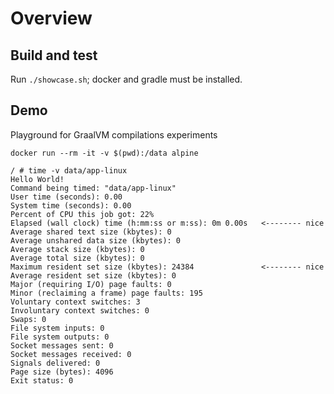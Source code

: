 # Overview

## Build and test

Run `./showcase.sh`; docker and gradle must be installed.


## Demo

Playground for GraalVM compilations experiments

    docker run --rm -it -v $(pwd):/data alpine
    
    / # time -v data/app-linux
    Hello World!
    Command being timed: "data/app-linux"
    User time (seconds): 0.00
    System time (seconds): 0.00
    Percent of CPU this job got: 22%
    Elapsed (wall clock) time (h:mm:ss or m:ss): 0m 0.00s   <-------- nice
    Average shared text size (kbytes): 0
    Average unshared data size (kbytes): 0
    Average stack size (kbytes): 0
    Average total size (kbytes): 0
    Maximum resident set size (kbytes): 24384               <-------- nice
    Average resident set size (kbytes): 0
    Major (requiring I/O) page faults: 0
    Minor (reclaiming a frame) page faults: 195
    Voluntary context switches: 3
    Involuntary context switches: 0
    Swaps: 0
    File system inputs: 0
    File system outputs: 0
    Socket messages sent: 0
    Socket messages received: 0
    Signals delivered: 0
    Page size (bytes): 4096
    Exit status: 0